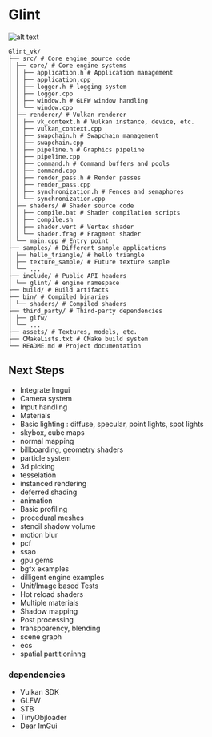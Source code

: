 # Glint

![alt text](<doc/Glint 2025-03-19 02.09.21.excalidraw.svg>)

```
Glint_vk/
├── src/ # Core engine source code
│ ├── core/ # Core engine systems
│ │ ├── application.h # Application management
│ │ ├── application.cpp
│ │ ├── logger.h # logging system
│ │ ├── logger.cpp
│ │ ├── window.h # GLFW window handling
│ │ └── window.cpp
│ ├── renderer/ # Vulkan renderer
│ │ ├── vk_context.h # Vulkan instance, device, etc.
│ │ ├── vulkan_context.cpp
│ │ ├── swapchain.h # Swapchain management
│ │ ├── swapchain.cpp
│ │ ├── pipeline.h # Graphics pipeline
│ │ ├── pipeline.cpp
│ │ ├── command.h # Command buffers and pools
│ │ ├── command.cpp
│ │ ├── render_pass.h # Render passes
│ │ ├── render_pass.cpp
│ │ ├── synchronization.h # Fences and semaphores
│ │ └── synchronization.cpp
│ ├── shaders/ # Shader source code
│ │ ├── compile.bat # Shader compilation scripts
│ │ ├── compile.sh
│ │ ├── shader.vert # Vertex shader
│ │ └── shader.frag # Fragment shader
│ └── main.cpp # Entry point
├── samples/ # Different sample applications
│ ├── hello_triangle/ # hello triangle
│ ├── texture_sample/ # Future texture sample
│ └── ...
├── include/ # Public API headers
│ └── glint/ # engine namespace
├── build/ # Build artifacts
├── bin/ # Compiled binaries
│ └── shaders/ # Compiled shaders
├── third_party/ # Third-party dependencies
│ ├── glfw/
│ └── ...
├── assets/ # Textures, models, etc.
├── CMakeLists.txt # CMake build system
└── README.md # Project documentation
```

## Next Steps

- Integrate Imgui
- Camera system
- Input handling
- Materials
- Basic lighting : diffuse, specular, point lights, spot lights
- skybox, cube maps
- normal mapping
- billboarding, geometry shaders
- particle system
- 3d picking
- tesselation
- instanced rendering
- deferred shading
- animation
- Basic profiling
- procedural meshes
- stencil shadow volume
- motion blur
- pcf
- ssao
- gpu gems
- bgfx examples
- dilligent engine examples
- Unit/Image based Tests
- Hot reload shaders
- Multiple materials
- Shadow mapping
- Post processing
- transpparency, blending
- scene graph
- ecs
- spatial partitioninng

### dependencies

- Vulkan SDK
- GLFW
- STB
- TinyObjloader
- Dear ImGui
